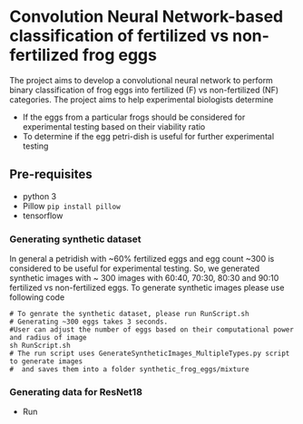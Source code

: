 # Convolution Neural Network-based classification of fertilized vs non-fertilized frog eggs

The project aims to develop a convolutional neural network to perform binary classification of frog eggs into fertilized (F) vs non-fertilized (NF) categories. 
The project aims to help experimental biologists determine
  - If the eggs from a particular frogs should be considered for experimental testing based on their viability ratio
  - To determine if the egg petri-dish is useful for further experimental testing

## Pre-requisites
- python 3
- Pillow `pip install pillow`
- tensorflow

### Generating synthetic dataset
In general a petridish with ~60% fertilized eggs and egg count ~300 is considered to be useful for experimental testing. So, we generated synthetic images with ~ 300 images with 60:40, 70:30, 80:30 and 90:10 fertilized vs non-fertilized eggs.
To generate synthetic images please use following code
```
# To genrate the synthetic dataset, please run RunScript.sh
# Generating ~300 eggs takes 3 seconds.
#User can adjust the number of eggs based on their computational power and radius of image
sh RunScript.sh
# The run script uses GenerateSyntheticImages_MultipleTypes.py script to generate images
#  and saves them into a folder synthetic_frog_eggs/mixture
```
### Generating data for ResNet18
- Run 
